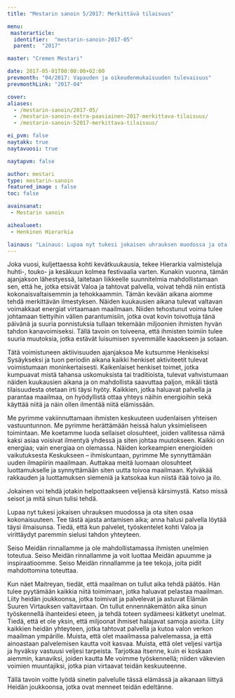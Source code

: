 ```yaml
---
title: "Mestarin sanoin 5/2017: Merkittävä tilaisuus"

menu:
 masterarticle:
  identifier:  "mestarin-sanoin-2017-05"
  parent:  "2017"

master: "Cremen Mestari"

date: 2017-05-01T00:00:00+02:00
prevmonth: "04/2017: Vapauden ja oikeudenmukaisuuden tulevaisuus"
prevmonthLink: "2017-04"

cover:
aliases:
  - /mestarin-sanoin/2017-05/
  - /mestarin-sanoin-extra-paasiainen-2017-merkittava-tilaisuus/
  - /mestarin-sanoin-52017-merkittava-tilaisuus/

ei_pvm: false
naytakk: true
naytavuosi: true

naytapvm: false

author: mestari
type: mestarin-sanoin
featured_image : false
toc: false

avainsanat:
 - Mestarin sanoin

aihealueet:
 - Henkinen Hierarkia

lainaus: "Lainaus: Lupaa nyt tukesi jokaisen uhrauksen muodossa ja ota siten osaa kokonaisuuteen. Tee tästä ajasta antamisen aika; anna halusi palvella löytää täysi ilmaisunsa. Tiedä, että kun palvelet, työskentelet kohti Valoa ja virittäydyt paremmin sielusi tahdon yhteyteen."
---
```

<p>Joka vuosi, kuljettaessa kohti kevätkuukausia, tekee Hierarkia valmisteluja huhti-, touko- ja kesäkuun kolmea festivaalia varten. Kunakin vuonna, tämän ajanjakson lähestyessä, laitetaan liikkeelle suunnitelmia mahdollistamaan sen, että he, jotka etsivät Valoa ja tahtovat palvella, voivat tehdä niin entistä kokonaisvaltaisemmin ja tehokkaammin. Tämän kevään aikana aiomme tehdä merkittävän ilmestyksen. Näiden kuukausien aikana tulevat valtavan voimakkaat energiat virtaamaan maailmaan. Niiden tehostunut voima tulee johtamaan tiettyihin välien parantumisiin, jotka ovat kovin toivottuja tänä päivänä ja suuria ponnistuksia tullaan tekemään miljoonien ihmisten hyvän tahdon kanavoimiseksi. Tällä tavoin on toiveena, että ihmisten toimiin tulee suuria muutoksia, jotka estävät luisumisen syvemmälle kaaokseen ja sotaan.</p>
<p>Tätä voimistuneen aktiivisuuden ajanjaksoa Me kutsumme Henkiseksi Sysäykseksi ja tuon periodin aikana kaikki henkiset aktiviteetit tulevat voimistumaan moninkertaisesti. Kaikenlaiset henkiset toimet, jotka kumpuavat mistä tahansa uskomuksista tai traditioista, tulevat vahvistumaan näiden kuukausien aikana ja on mahdollista saavuttaa paljon, mikäli tästä tilaisuudesta otetaan irti täysi hyöty. Kaikkien, jotka haluavat palvella ja parantaa maailmaa, on hyödyllistä ottaa yhteys näihin energioihin sekä käyttää niitä ja näin ollen ilmentää niitä elämissään.</p>
<p>Me pyrimme vakiinnuttamaan ihmisten keskuuteen uudenlaisen yhteisen vastuuntunnon. Me pyrimme herättämään heissä halun yksimieliseen toimintaan. Me koetamme luoda sellaiset olosuhteet, joiden vallitessa nämä kaksi asiaa voisivat ilmentyä yhdessä ja siten johtaa muutokseen. Kaikki on energiaa; vain energiaa on olemassa. Näiden korkeampien energioiden vaikutuksesta Keskukseen – ihmiskuntaan, pyrimme Me synnyttämään uuden ilmapiirin maailmaan. Auttakaa meitä luomaan olosuhteet luottamukselle ja synnyttämään siten uutta toivoa maailmaan. Kylväkää rakkauden ja luottamuksen siemeniä ja katsokaa kun niistä itää toivo ja ilo.</p>
<p>Jokainen voi tehdä jotakin helpottaakseen veljiensä kärsimystä. Katso missä seisot ja mitä sinun tulisi tehdä.</p>
<p>Lupaa nyt tukesi jokaisen uhrauksen muodossa ja ota siten osaa kokonaisuuteen. Tee tästä ajasta antamisen aika; anna halusi palvella löytää täysi ilmaisunsa. Tiedä, että kun palvelet, työskentelet kohti Valoa ja virittäydyt paremmin sielusi tahdon yhteyteen.</p>
<p>Seiso Meidän rinnallamme ja ole mahdollistamassa ihmisten unelmien toteutua. Seiso Meidän rinnallamme ja voit luottaa Meidän apuumme ja inspiraatioomme. Seiso Meidän rinnallamme ja tee tekoja, joita pidit mahdottomina toteuttaa.</p>
<p>Kun näet Maitreyan, tiedät, että maailman on tullut aika tehdä päätös. Hän tulee pyytämään kaikkia niitä toimimaan, jotka haluavat pelastaa maailman. Liity heidän joukkoonsa, jotka toimivat ja palvelevat ja astuvat Elämän Suuren Virtauksen valtavirtaan. On tullut ennennäkemätön aika sinun työskennellä ihanteidesi eteen, ja tehdä toteen sydämeesi kätketyt unelmat. Tiedä, että et ole yksin, että miljoonat ihmiset halajavat samoja asioita. Liity kaikkien heidän yhteyteen, jotka tahtovat palvella ja kutoa valon verkon maailman ympärille. Muista, että olet maailmassa palvelemassa, ja että ainoastaan palvelemisen kautta voit kasvaa. Muista, että olet veljesi vartija ja hyväksy vastuusi veljesi tarpeista. Tarjotkaa itsenne, kuin ei koskaan aiemmin, kanaviksi, joiden kautta Me voimme työskennellä; niiden väkevien voimien muuntajiksi, jotka pian virtaavat teidän keskuuteenne.</p>
<p>Tällä tavoin voitte lyödä sinetin palvelulle tässä elämässä ja aikanaan liittyä Heidän joukkoonsa, jotka ovat menneet teidän edeltänne.</p>
